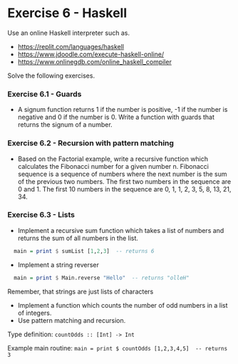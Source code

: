 # Exercise 6 - Haskell

Use an online Haskell interpreter such as.

* https://replit.com/languages/haskell
* https://www.jdoodle.com/execute-haskell-online/
* https://www.onlinegdb.com/online_haskell_compiler

Solve the following exercises.

### Exercise 6.1 - Guards
- A signum function returns 1 if the number is positive, -1 if the number is negative and 0 if the number is 0. 
  Write a function with guards that returns the signum of a number.

### Exercise 6.2 - Recursion with pattern matching

- Based on the Factorial example, write a recursive function which calculates the Fibonacci number for a given number n.
  Fibonacci sequence is a sequence of numbers where the next number is the sum of the previous two numbers. 
  The first two numbers in the sequence are 0 and 1. 
  The first 10 numbers in the sequence are 0, 1, 1, 2, 3, 5, 8, 13, 21, 34.

### Exercise 6.3 - Lists

- Implement a recursive sum function which takes a list of numbers and returns the sum of all numbers in the list.
 
```haskell
  main = print $ sumList [1,2,3]  -- returns 6
```

- Implement a string reverser

```haskell
  main = print $ Main.reverse "Hello"  -- returns "olleH"
```

Remember, that strings are just lists of characters

- Implement a function which counts the number of odd numbers in a list of integers.
- Use pattern matching and recursion.

Type definition:
`countOdds :: [Int] -> Int`

Example main routine:
`main = print $ countOdds [1,2,3,4,5]  -- returns 3`

 
